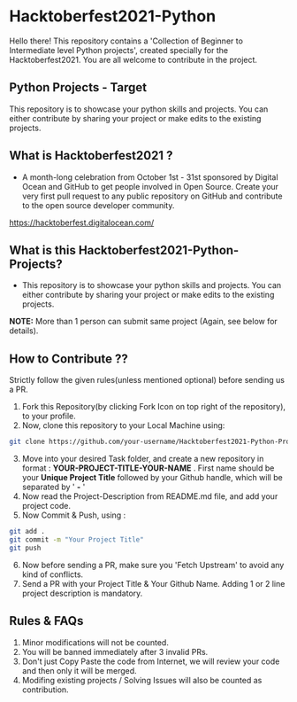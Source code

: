 # Hacktoberfest2021-Python
Hello there!
This repository contains a 'Collection of Beginner to Intermediate level Python projects', created specially for the Hacktoberfest2021. You are all welcome to contribute in the project. 

## Python Projects - Target
This repository is to showcase your python skills and projects. You can either contribute by sharing your project or make edits to the existing projects.

## What is Hacktoberfest2021 ?

- A month-long celebration from October 1st - 31st sponsored by Digital Ocean and GitHub to get people involved in Open Source. Create your very first pull request to any public repository on GitHub and contribute to the open source developer community.

https://hacktoberfest.digitalocean.com/

## What is this Hacktoberfest2021-Python-Projects?

- This repository is to showcase your python skills and projects. You can either contribute by sharing your project or make edits to the existing projects.


**NOTE:** More than 1 person can submit same project (Again, see below for details).

## How to Contribute ??

Strictly follow the given rules(unless mentioned optional) before sending us a PR.

1. Fork this Repository(by clicking Fork Icon on top right of the repository), to your profile.
2. Now, clone this repository to your Local Machine using:
``` bash
git clone https://github.com/your-username/Hacktoberfest2021-Python-Projects.git

```
3. Move into your desired Task folder, and create a new repository in format : **YOUR-PROJECT-TITLE-YOUR-NAME** . First name should be your **Unique Project Title** followed by your Github handle, which will be separated by ' **-** ' 
4. Now read the Project-Description from README.md file, and add your project code.
5. Now Commit & Push, using :
``` bash
git add .
git commit -m "Your Project Title"
git push 
```
6. Now before sending a PR, make sure you 'Fetch Upstream' to avoid any kind of conflicts.
7. Send a PR with your Project Title & Your Github Name. Adding 1 or 2 line project description is mandatory.


## Rules & FAQs

1. Minor modifications will not be counted.
2. You will be banned immediately after 3 invalid PRs.
3. Don't just Copy Paste the code from Internet, we will review your code and then only it will be merged.
4. Modifing existing projects / Solving Issues will also be counted as contribution.
